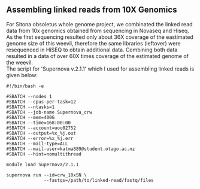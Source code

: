 ## Assembling linked reads from 10X Genomics

For Sitona obsoletus whole genome project, we combinated the linked read data from 10x genomics obtained from sequencing in Novaseq and Hiseq.
As the first sequencing resulted only about 36X coverage of the eastimated genome size of this weevil, therefore the same libraries (leftover) were resequenced in HiSEQ to obtain additional data.
Combining both data resulted in a data of over 60X times coverage of the estimated genome of the weevil.   
The script for 'Supernova v.2.1.1' which I used for assembling linked reads is given below:

```
#!/bin/bash -e

#SBATCH --nodes 1
#SBATCH --cpus-per-task=12
#SBATCH --ntasks=1
#SBATCH --job-name Supernova_crw
#SBATCH --mem=400G
#SBATCH --time=168:00:00
#SBATCH --account=uoo02752
#SBATCH --output=%x_%j.out
#SBATCH --error=%x_%j.err
#SBATCH --mail-type=ALL
#SBATCH --mail-user=katma889@student.otago.ac.nz
#SBATCH --hint=nomultithread

module load Supernova/2.1.1

supernova run --id=crw_10xSN \
              --fastqs=/path/to/linked-read/fastq/files 
             
```
